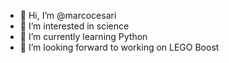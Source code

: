 - 👋 Hi, I’m @marcocesari
- 👀 I’m interested in science
- 🌱 I’m currently learning Python
- 💞️ I’m looking forward to working on LEGO Boost

<!---
marcocesari/marcocesari is a ✨ special ✨ repository because its `README.md` (this file) appears on your GitHub profile.
You can click the Preview link to take a look at your changes.
--->
